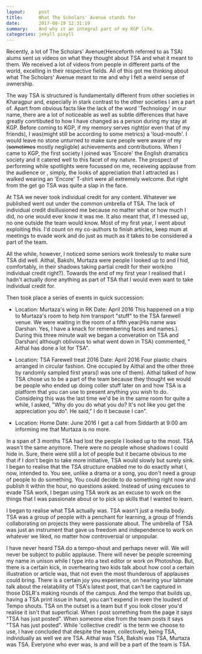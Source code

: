 ```yaml
---
layout:     post
title:      What The Scholars' Avenue stands for
date:       2017-08-19 12:31:19
summary:    And why it an integral part of my KGP life.
categories: jekyll pixyll
---
```


Recently, a lot of The Scholars' Avenue(Henceforth referred to as TSA) alums sent us videos on what they thought about TSA and what it meant to them. We received a lot of videos from people in different parts of the world, excelling in their respective fields.
All of this got me thinking about what The Scholars' Avenue meant to me and why I felt a weird sense of ownership.

The way TSA is structured is fundamentally different from other societies in Kharagpur and, especially in stark contrast to the other societies I am a part of. Apart from obvious facts like the lack of the word 'Technology' in our name, there are a lot of noticeable as well as subtle differences that have greatly conrtibuted to how I have changed as a person during my stay at KGP. Before coming to KGP, if my memory serves right(or even that of my friends), I was(might still be according to some metrics) a 'loud-mouth'. I would leave no stone unturned to make sure people were aware of my (<del>sometimes</del> mostly negligble) achievements and contributions. When I came to KGP, the first society I joined was 'Encore' the English dramatics society and it catered well to this facet of my nature. The prospect of performing while spotlights were focussed on me, receiveing applause from the audience or , simply,  the looks of appreciation that I attracted as I walked wearing an 'Encore' T-shirt were all extremely welcome. But right from the get go TSA was quite a slap in the face. 

At TSA we never took individual credit for any content. Whatever we published went out under the common umbrella of TSA. The lack of individual credit disillusioned me because no matter what or how much I did, no one would ever know it was me. It also meant that, if I messed up, no one outside the team would know. Most of my first year, I went about exploiting this. I'd count on my co-authors to finish articles, keep mum at meetings to evade work and do just as much as it takes to be considered a part of the team. 

All the while, however, I noticed some seniors work tirelessly to make sure TSA did well. Aithal, Bakshi, Murtaza were people I looked up to and I hid, comfortably, in their shadows taking partial credit for their work(no individual credit right?). Towards the end of my first year I realised that I hadn't actually done anything as part of TSA that I would even want to take individual credit for.

Then took place a series of events in quick succession:

* Location: Murtaza's wing in RK
  Date: April 2016
  This happened on a trip to Murtaza's room to help him transport "stuff" to the TSA farewell venue. We were waiting in the room of a fifth year(His name was Darshan. Yes, I have a knack for remembering faces and names.). During this three minute wait we began a converation on TSA and Darshan( although oblivious to what went down in TSA) commented, " Aithal has done a lot for TSA".
  
* Location: TSA Farewell treat 2016
  Date: April 2016
  Four plastic chairs arranged in circular fashion. One occupied by Aithal and the other three by randomly sampled first years(I was one of them). Aithal talked of how TSA chose us to be a part of the team because they thought we would be people who ended up doing coller stuff later on and how TSA is a platform that you can use to present anything you wish to do. Consideing this was the last time we'd be in the same room for quite a while, I asked, "Why do you do what you do? It's not like you get the appreciation you do". He said," I do it because I can".
  
* Location: Home
  Date: June 2016
  I get a call from Siddarth at 9:00 am informing me that Murtaza is no more.

In a span of 3 months TSA had lost the people I looked up to the most. TSA wasn't the same anymore. There were no people whose shadows I could hide in. Sure, there were still a lot of people but it became obvious to me that if I don't begin to take more initiative, TSA would slowly but surely sink. I began to realise that the TSA structure enabled me to do exactly what I, now, intended to. You see, unlike a drama or a song, you don't need a group of people to do something. You could decide to do something right now and publish it within the hour, no questions asked. Instead of using excuses to evade TSA work, I began using TSA work as an excuse to work on the things that I was passionate about or to pick up skills that I wanted to learn. 

I began to realise what TSA actually was. TSA wasn't just a media body. TSA was a group of people with a penchant for learning, a group of friends collaborating on projects they were passionate about. The umbrella of TSA was just an instrument that gave us freedom and independence to work on whatever we liked, no matter how controversial or unpopular. 

I have never heard TSA do a tempo-shout and perhaps never will. We will never be subject to public applause. There will never be people screeming my name in unison while I type into a text editor or work on Photoshop. But, there is a certain kick, in overhearing two kids talk about how cool a certain illustration or article was, that not even the most thunderous of applauses could bring. There is a certain joy you experience, on hearing your labmate talk about the relatability of TSA's latest post, that can't be captured in those DSLR's making rounds of the campus. And the tempo that builds up, having a TSA print issue in hand, you can't expend in even the loudest of Tempo shouts. TSA on the outset is a team but if you look closer you'd realise it isn't that superficial. When I post something from the page it says "TSA has just posted". When someone else from the team posts it says "TSA has just posted". While 'collective credit' is the term we choose to use, I have concluded that despite the team, collectively, being TSA, individually as well we are TSA. Aithal was TSA, Bakshi was TSA, Murtaza was TSA. Everyone who ever was, is and will be a part of the team is TSA.  
